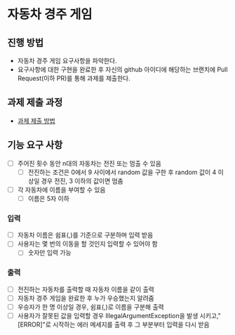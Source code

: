 # 자동차 경주 게임
## 진행 방법
* 자동차 경주 게임 요구사항을 파악한다.
* 요구사항에 대한 구현을 완료한 후 자신의 github 아이디에 해당하는 브랜치에 Pull Request(이하 PR)를 통해 과제를 제출한다.

## 과제 제출 과정
* [과제 제출 방법](https://github.com/next-step/nextstep-docs/tree/master/precourse)

## 기능 요구 사항
* [ ] 주어진 횟수 동안 n대의 자동차는 전진 또는 멈출 수 있음
  * [ ] 전진하는 조건은 0에서 9 사이에서 random 값을 구한 후 random 값이 4 이상일 경우 전진, 3 이하의 값이면 멈춤
* [ ] 각 자동차에 이름을 부여할 수 있음
    * [ ] 이름은 5자 이하
### 입력
* [ ] 자동차 이름은 쉼표(,)를 기준으로 구분하며 입력 받음
* [ ] 사용자는 몇 번의 이동을 할 것인지 입력할 수 있어야 함
    * [ ] 숫자만 입력 가능
### 출력
* [ ] 전진하는 자동차를 출력할 때 자동차 이름을 같이 출력
* [ ] 자동차 경주 게임을 완료한 후 누가 우승했는지 알려줌
* [ ] 우승자가 한 명 이상일 경우, 쉼표(,)로 이름을 구분해 출력
* [ ] 사용자가 잘못된 값을 입력할 경우 IllegalArgumentException을 발생 시키고,"[ERROR]"로 시작하는 에러 메세지를 출력 후 그 부분부터 입력을 다시 받음